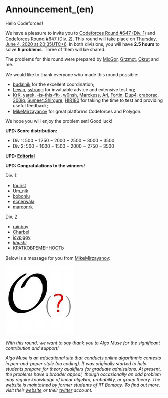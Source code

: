 # Announcement_(en)

Hello Codeforces!

We have a pleasure to invite you to [Codeforces Round #647 (Div. 1)](https://codeforces.com/contests/1361) and [Codeforces Round #647 (Div. 2)](https://codeforces.com/contests/1362). This round will take place on [Thursday, June 4, 2020 at 20:35UTC+6](https://codeforces.com/https://www.timeanddate.com/worldclock/fixedtime.html?day=4&month=6&year=2020&hour=17&min=35&sec=0&p1=166). In both divisions, you will have **2.5 hours** to solve **6 problems**. Three of them will be shared.

The problems for this round were prepared by [MicGor](https://codeforces.com/profile/MicGor "International Grandmaster MicGor"), [Grzmot](https://codeforces.com/profile/Grzmot "Master Grzmot"), [Okrut](https://codeforces.com/profile/Okrut "Master Okrut") and me.

We would like to thank everyone who made this round possible:

 * [budalnik](https://codeforces.com/profile/budalnik "Grandmaster budalnik") for the excellent coordination;
* [Lewin](https://codeforces.com/profile/Lewin "Grandmaster Lewin"), [sstrong](https://codeforces.com/profile/sstrong "Master sstrong") for invaluable advice and extensive testing;
* [KrK](https://codeforces.com/profile/KrK "International Grandmaster KrK"), [yarek](https://codeforces.com/profile/yarek "Grandmaster yarek"), [-is-this-fft-](https://codeforces.com/profile/-is-this-fft- "International Master -is-this-fft-"), [w0nsh](https://codeforces.com/profile/w0nsh "Grandmaster w0nsh"), [Marckess](https://codeforces.com/profile/Marckess "Grandmaster Marckess"), [Ari](https://codeforces.com/profile/Ari "Master Ari"), [Fortin](https://codeforces.com/profile/Fortin "Master Fortin"), [Dup4](https://codeforces.com/profile/Dup4 "Master Dup4"), [craborac](https://codeforces.com/profile/craborac "International Grandmaster craborac"), [300iq](https://codeforces.com/profile/300iq "Legendary Grandmaster 300iq"), [Sumeet.Shirgure](https://codeforces.com/profile/Sumeet.Shirgure "Master Sumeet.Shirgure"), [HIR180](https://codeforces.com/profile/HIR180 "Legendary Grandmaster HIR180") for taking the time to test and providing useful feedback;
* [MikeMirzayanov](https://codeforces.com/profile/MikeMirzayanov "Headquarters, MikeMirzayanov") for great platforms Codeforces and Polygon.

We hope you will enjoy the problem set! Good luck!

**UPD: Score distribution:**

 * Div 1: 500 − 1250 − 2000 − 2500 − 3000 − 3500
* Div 2: 500 − 1000 − 1500 − 2000 − 2750 − 3500

**UPD: [Editorial](Tutorial_(en).md)**

**UPD: Congratulations to the winners!**

Div. 1:

 * [tourist](https://codeforces.com/profile/tourist "Legendary Grandmaster tourist")
* [Um_nik](https://codeforces.com/profile/Um_nik "Legendary Grandmaster Um_nik")
* [boboniu](https://codeforces.com/profile/boboniu "Legendary Grandmaster boboniu")
* [ecnerwala](https://codeforces.com/profile/ecnerwala "Legendary Grandmaster ecnerwala")
* [maroonrk](https://codeforces.com/profile/maroonrk "Legendary Grandmaster maroonrk")

Div. 2

 * [rainboy](https://codeforces.com/profile/rainboy "Expert rainboy")
* [Charbel](https://codeforces.com/profile/Charbel "Master Charbel")
* [icypiggy](https://codeforces.com/profile/icypiggy "Candidate Master icypiggy")
* [_khushi_](https://codeforces.com/profile/_khushi_ "Newbie _khushi_")
* [KPATKOBPEMEHHOCTb](https://codeforces.com/profile/KPATKOBPEMEHHOCTb "Newbie KPATKOBPEMEHHOCTb")

Below is a message for you from [MikeMirzayanov](https://codeforces.com/profile/MikeMirzayanov "Headquarters, MikeMirzayanov"):

![AlgoMuse](images/483c45ba0c858646efe8579620c14eeb60290974.jpg)

*With this round, we want to say thank you to Algo Muse for the significant contribution and support!*

*Algo Muse is an educational site that conducts online algorithmic contests in pen-and-paper style (no coding). It was originally started to help students prepare for theory qualifiers for graduate admissions. At present, the problems have a broader appeal, though occasionally an odd problem may require knowledge of linear algebra, probability, or group theory. The website is maintained by former students of IIT Bombay. To find out more, visit their [website](https://codeforces.com/https://www.algomuse.net/) or their [twitter](https://codeforces.com/https://twitter.com/algopuzzles) account.* 

